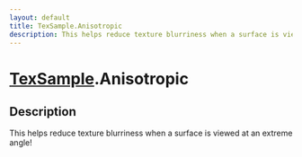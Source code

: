 ```yaml
---
layout: default
title: TexSample.Anisotropic
description: This helps reduce texture blurriness when a surface is viewed at an extreme angle!
---
```

# [TexSample]({{site.url}}/Pages/Reference/TexSample.html).Anisotropic

## Description
This helps reduce texture blurriness when a surface is viewed at an
extreme angle!

